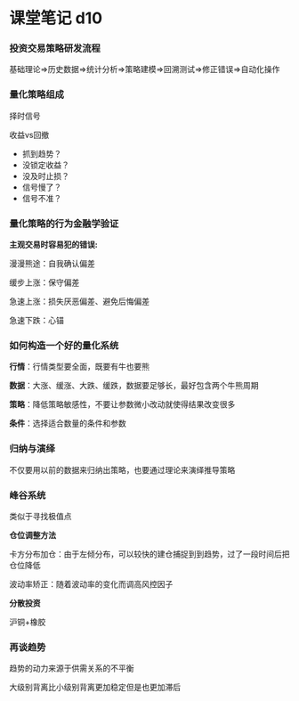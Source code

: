 # 课堂笔记 d10

### 投资交易策略研发流程

基础理论=>历史数据=>统计分析=>策略建模=>回溯测试=>修正错误=>自动化操作

### 量化策略组成

择时信号

收益vs回撤

-  抓到趋势？
-  没锁定收益？
-  没及时止损？
-  信号慢了？
-  信号不准？

### 量化策略的行为金融学验证

**主观交易时容易犯的错误:**

漫漫熊途：自我确认偏差

缓步上涨：保守偏差

急速上涨：损失厌恶偏差、避免后悔偏差

急速下跌：心锚

### 如何构造一个好的量化系统

**行情**：行情类型要全面，既要有牛也要熊

**数据**：大涨、缓涨、大跌、缓跌，数据要足够长，最好包含两个牛熊周期

**策略**：降低策略敏感性，不要让参数微小改动就使得结果改变很多

**条件**：选择适合数量的条件和参数

### 归纳与演绎

不仅要用以前的数据来归纳出策略，也要通过理论来演绎推导策略

### 峰谷系统

类似于寻找极值点

**仓位调整方法**

卡方分布加仓：由于左倾分布，可以较快的建仓捕捉到到趋势，过了一段时间后把仓位降低

波动率矫正：随着波动率的变化而调高风控因子

**分散投资**

沪铜+橡胶

### 再谈趋势

趋势的动力来源于供需关系的不平衡

大级别背离比小级别背离更加稳定但是也更加滞后
